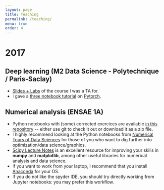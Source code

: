 ```yaml
---
layout: page
title: Teaching
permalink: /teaching/
menu: true
order: 4
---
```


# 2017

## Deep learning (M2 Data Science - Polytechnique / Paris-Saclay)

- [Slides + Labs](https://github.com/m2dsupsdlclass/lectures-labs) of the course I was a TA for.
- I gave a [three notebook tutorial](https://github.com/m2dsupsdlclass/lectures-labs/tree/master/labs/08_frameworks) on [Pytorch](pytorch.org).

## Numerical analysis (ENSAE 1A)

- Python notebooks with (some) corrected exercices are available [in this repository](http://github.com/arthurmensch/numerical_analysis) -- either use git to check it out or download it as a zip file.
- I highly recommend looking at the Python notebooks from [Numerical Tours of Data Sciences](http://www.numerical-tours.com/) for those of you who want to dig further into optimization/data science/graphics. 
- [Scipy Lecture Notes](http://www.scipy-lectures.org/) is an excellent resource for improving your skills in
    **numpy** and **matplotlib**, among other useful libraries for numerical analysis and data science.
- If you want to work from your laptop, I recommend that you install [Anaconda](https://www.anaconda.com/download) for your OS.
- If you do not like the spyder IDE, you should try directly working from Jupyter notebooks: you may prefer this workflow.